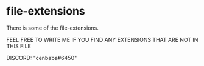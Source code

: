 # file-extensions
There is some of the file-extensions.

FEEL FREE TO WRITE ME IF YOU FIND ANY EXTENSIONS THAT ARE NOT IN THIS FILE

DISCORD: "cenbaba#6450"
